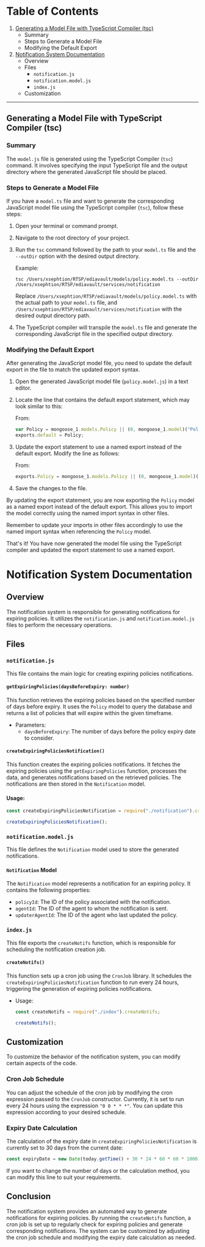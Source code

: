 # Table of Contents

1. [Generating a Model File with TypeScript Compiler (tsc)](#generating-a-model-file-with-typescript-compiler-tsc)
   - Summary
   - Steps to Generate a Model File
   - Modifying the Default Export
2. [Notification System Documentation](#notification-system-documentation)
   - Overview
   - Files
     - `notification.js`
     - `notification.model.js`
     - `index.js`
   - Customization

---

## Generating a Model File with TypeScript Compiler (tsc)

### Summary

The `model.js` file is generated using the TypeScript Compiler (`tsc`) command. It involves specifying the input TypeScript file and the output directory where the generated JavaScript file should be placed.

### Steps to Generate a Model File

If you have a `model.ts` file and want to generate the corresponding JavaScript model file using the TypeScript compiler (`tsc`), follow these steps:

1. Open your terminal or command prompt.
2. Navigate to the root directory of your project.
3. Run the `tsc` command followed by the path to your `model.ts` file and the `--outDir` option with the desired output directory.

   Example:

   ```shell
   tsc /Users/xsephtion/RTSP/ediavault/models/policy.model.ts --outDir /Users/xsephtion/RTSP/ediavault/services/notification
   ```

   Replace `/Users/xsephtion/RTSP/ediavault/models/policy.model.ts` with the actual path to your `model.ts` file, and `/Users/xsephtion/RTSP/ediavault/services/notification` with the desired output directory path.

4. The TypeScript compiler will transpile the `model.ts` file and generate the corresponding JavaScript file in the specified output directory.

### Modifying the Default Export

After generating the JavaScript model file, you need to update the default export in the file to match the updated export syntax.

1. Open the generated JavaScript model file (`policy.model.js`) in a text editor.
2. Locate the line that contains the default export statement, which may look similar to this:

   From:

   ```javascript
   var Policy = mongoose_1.models.Policy || (0, mongoose_1.model)("Policy", PolicySchema);
   exports.default = Policy;
   ```

3. Update the export statement to use a named export instead of the default export. Modify the line as follows:

   From:

   ```javascript
   exports.Policy = mongoose_1.models.Policy || (0, mongoose_1.model)("Policy", PolicySchema);
   ```

4. Save the changes to the file.

By updating the export statement, you are now exporting the `Policy` model as a named export instead of the default export. This allows you to import the model correctly using the named import syntax in other files.

Remember to update your imports in other files accordingly to use the named import syntax when referencing the `Policy` model.

That's it! You have now generated the model file using the TypeScript compiler and updated the export statement to use a named export.

# Notification System Documentation

## Overview

The notification system is responsible for generating notifications for expiring policies. It utilizes the `notification.js` and `notification.model.js` files to perform the necessary operations.

## Files

### `notification.js`

This file contains the main logic for creating expiring policies notifications.

#### `getExpiringPolicies(daysBeforeExpiry: number)`

This function retrieves the expiring policies based on the specified number of days before expiry. It uses the `Policy` model to query the database and returns a list of policies that will expire within the given timeframe.

- Parameters:
  - `daysBeforeExpiry`: The number of days before the policy expiry date to consider.

#### `createExpiringPoliciesNotification()`

This function creates the expiring policies notifications. It fetches the expiring policies using the `getExpiringPolicies` function, processes the data, and generates notifications based on the retrieved policies. The notifications are then stored in the `Notification` model.

#### Usage:

```javascript
const createExpiringPoliciesNotification = require("./notification").createExpiringPoliciesNotification;

createExpiringPoliciesNotification();
```

### `notification.model.js`

This file defines the `Notification` model used to store the generated notifications.

#### `Notification` Model

The `Notification` model represents a notification for an expiring policy. It contains the following properties:

- `policyId`: The ID of the policy associated with the notification.
- `agentId`: The ID of the agent to whom the notification is sent.
- `updaterAgentId`: The ID of the agent who last updated the policy.

### `index.js`

This file exports the `createNotifs` function, which is responsible for scheduling the notification creation job.

#### `createNotifs()`

This function sets up a cron job using the `CronJob` library. It schedules the `createExpiringPoliciesNotification` function to run every 24 hours, triggering the generation of expiring policies notifications.

- Usage:

  ```javascript
  const createNotifs = require("./index").createNotifs;

  createNotifs();
  ```

## Customization

To customize the behavior of the notification system, you can modify certain aspects of the code.

### Cron Job Schedule

You can adjust the schedule of the cron job by modifying the cron expression passed to the `CronJob` constructor. Currently, it is set to run every 24 hours using the expression `"0 0 * * *"`. You can update this expression according to your desired schedule.

### Expiry Date Calculation

The calculation of the expiry date in `createExpiringPoliciesNotification` is currently set to 30 days from the current date:

```javascript
const expiryDate = new Date(today.getTime() + 30 * 24 * 60 * 60 * 1000); // equal to 30 days
```

If you want to change the number of days or the calculation method, you can modify this line to suit your requirements.

## Conclusion

The notification system provides an automated way to generate notifications for expiring policies. By running the `createNotifs` function, a cron job is set up to regularly check for expiring policies and generate corresponding notifications. The system can be customized by adjusting the cron job schedule and modifying the expiry date calculation as needed.
